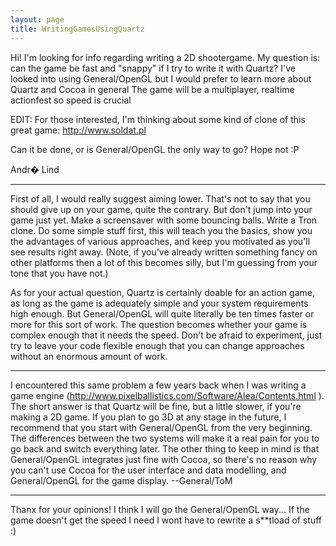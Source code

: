 ```yaml
---
layout: page
title: WritingGamesUsingQuartz
---
```




Hi! I'm looking for info regarding writing a 2D shootergame.
My question is: can the game be fast and "snappy" if I try to write it with Quartz?
I've looked into using General/OpenGL but I would prefer to learn more about Quartz and Cocoa in general
The game will be a multiplayer, realtime actionfest so speed is crucial

EDIT: For those interested, I'm thinking about some kind of clone of this great game: http://www.soldat.pl

Can it be done, or is General/OpenGL the only way to go? Hope not :P

Andr� Lind

----
First of all, I would really suggest aiming lower. That's not to say that you should give up on your game, quite the contrary. But don't jump into your game just yet. Make a screensaver with some bouncing balls. Write a Tron clone. Do some simple stuff first, this will teach you the basics, show you the advantages of various approaches, and keep you motivated as you'll see results right away. (Note, if you've already written something fancy on other platforms then a lot of this becomes silly, but I'm guessing from your tone that you have not.)

As for your actual question, Quartz is certainly doable for an action game, as long as the game is adequately simple and your system requirements high enough. But General/OpenGL will quite literally be ten times faster or more for this sort of work. The question becomes whether your game is complex enough that it needs the speed. Don't be afraid to experiment, just try to leave your code flexible enough that you can change approaches without an enormous amount of work.

----
I encountered this same problem a few years back when I was writing a game engine (http://www.pixelballistics.com/Software/Alea/Contents.html ). The short answer is that Quartz will be fine, but a little slower, if you're making a 2D game. If you plan to go 3D at any stage in the future, I recommend that you start with General/OpenGL from the very beginning. The differences between the two systems will make it a real pain for you to go back and switch everything later. The other thing to keep in mind is that General/OpenGL integrates just fine with Cocoa, so there's no reason why you can't use Cocoa for the user interface and data modelling, and General/OpenGL for the game display.
--General/ToM

----
Thanx for your opinions!
I think I will go the General/OpenGL way... If the game doesn't get the speed I need I wont have to rewrite a s**tload of stuff :)
